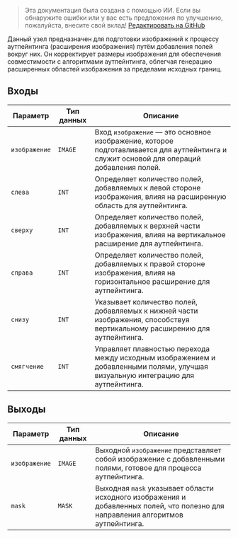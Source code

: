 > Эта документация была создана с помощью ИИ. Если вы обнаружите ошибки или у вас есть предложения по улучшению, пожалуйста, внесите свой вклад! [Редактировать на GitHub](https://github.com/Comfy-Org/embedded-docs/blob/main/comfyui_embedded_docs/docs/ImagePadForOutpaint/ru.md)

Данный узел предназначен для подготовки изображений к процессу аутпейнтинга (расширения изображения) путём добавления полей вокруг них. Он корректирует размеры изображения для обеспечения совместимости с алгоритмами аутпейнтинга, облегчая генерацию расширенных областей изображения за пределами исходных границ.

## Входы

| Параметр    | Тип данных | Описание |
|-------------|------------|----------|
| `изображение`     | `IMAGE`    | Вход `изображение` — это основное изображение, которое подготавливается для аутпейнтинга и служит основой для операций добавления полей. |
| `слева`      | `INT`      | Определяет количество полей, добавляемых к левой стороне изображения, влияя на расширенную область для аутпейнтинга. |
| `сверху`       | `INT`      | Определяет количество полей, добавляемых к верхней части изображения, влияя на вертикальное расширение для аутпейнтинга. |
| `справа`     | `INT`      | Определяет количество полей, добавляемых к правой стороне изображения, влияя на горизонтальное расширение для аутпейнтинга. |
| `снизу`    | `INT`      | Указывает количество полей, добавляемых к нижней части изображения, способствуя вертикальному расширению для аутпейнтинга. |
| `смягчение`| `INT`      | Управляет плавностью перехода между исходным изображением и добавленными полями, улучшая визуальную интеграцию для аутпейнтинга. |

## Выходы

| Параметр | Тип данных | Описание |
|----------|------------|----------|
| `изображение`  | `IMAGE`    | Выходной `изображение` представляет собой изображение с добавленными полями, готовое для процесса аутпейнтинга. |
| `mask`   | `MASK`     | Выходная `mask` указывает области исходного изображения и добавленных полей, что полезно для направления алгоритмов аутпейнтинга. |
